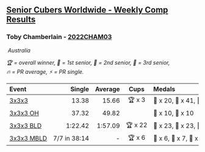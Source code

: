 <style>table {white-space: nowrap;}</style>
<link rel="stylesheet" type="text/css" href="/scw-comp/css/flags.css" />

## [Senior Cubers Worldwide - Weekly Comp Results](/scw-comp/results/)
### Toby Chamberlain - [2022CHAM03](https://www.worldcubeassociation.org/persons/2022CHAM03)

<i class="flag flag-AU" />&nbsp;Australia

<span style="white-space: nowrap;">🏆 = overall winner</span>, <span style="white-space: nowrap;">🥇 = 1st senior</span>, <span style="white-space: nowrap;">🥈 = 2nd senior</span>, <span style="white-space: nowrap;">🥉 = 3rd senior</span>, <span style="white-space: nowrap;">🔥 = PR average</span>, <span style="white-space: nowrap;">⚡ = PR single</span>.

| Event | Single | Average | Cups | Medals | Achievements|
| :-- | --: | --: | :--: | :-- | :-- |
| [3x3x3](333.md) | 13.38 | 15.66 | 🏆 x 3 | 🥇 x 20, 🥈 x 41, 🥉 x 34 | 🔥 x 17, ⚡ x 14 |
| [3x3x3 OH](333oh.md) | 37.32 | 49.82 |  | 🥈 x 10, 🥉 x 10 | 🔥 x 6, ⚡ x 3 |
| [3x3x3 BLD](333bf.md) | 1:22.42 | 1:57.09 | 🏆 x 22 | 🥇 x 23, 🥈 x 23, 🥉 x 15 | 🔥 x 4, ⚡ x 13 |
| [3x3x3 MBLD](333mbf.md) | 7/7 in 38:14 | - | 🏆 x 6 | 🥇 x 6, 🥈 x 7, 🥉 x 3 | ⚡ x 5 |

<!-- Global site tag (gtag.js) - Google Analytics -->
<script async src="https://www.googletagmanager.com/gtag/js?id=UA-86348435-3"></script>
<script>window.dataLayer = window.dataLayer || []; function gtag() {dataLayer.push(arguments);} gtag('js', new Date()); gtag('config', 'UA-86348435-3');</script>
